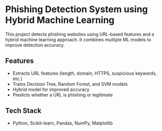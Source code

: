# Phishing Detection System using Hybrid Machine Learning

This project detects phishing websites using URL-based features and a hybrid machine learning approach.
It combines multiple ML models to improve detection accuracy.

## Features
- Extracts URL features (length, domain, HTTPS, suspicious keywords, etc.)
- Trains Decision Tree, Random Forest, and SVM models
- Hybrid model for improved accuracy
- Predicts whether a URL is phishing or legitimate

## Tech Stack
- Python, Scikit-learn, Pandas, NumPy, Matplotlib

